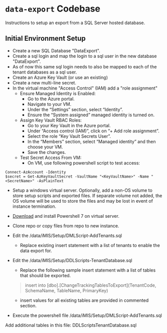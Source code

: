 # `data-export` Codebase

Instructions to setup an export from a SQL Server hosted database.

## Initial Environment Setup

- Create a new SQL Database "DataExport".
- Create a sql login and map the login to a sql user in the new database "DataExport".
- As of now this same sql login needs to also be mapped to each of the tenant databases as a sql user.
- Create an Azure Key Vault (or use an existing)
- Create a new multi-line secret. 
- In the virtual machine "Access Control" (IAM) add a "role assignment"  
  - Ensure Managed Identity is Enabled:
	- Go to the Azure portal.
	- Navigate to your VM.
	- Under the “Settings” section, select “Identity”.
	- Ensure the “System assigned” managed identity is turned on.
  - Assign Key Vault RBAC Roles:
	- Go to your Key Vault in the Azure portal.
	- Under “Access control (IAM)”, click on “+ Add role assignment”.
	- Select the role “Key Vault Secrets User”.
	- In the “Members” section, select “Managed identity” and then choose your VM.
	- Save the changes.
  - Test Secret Access From VM:
	- On VM, use following powershell script to test access:
```
Connect-AzAccount -Identity
$secret = Get-AzKeyVaultSecret -VaultName "<KeyVaultName>" -Name "<SecretName>" -AsPlainText
```
- Setup a windows virtual server. Optionally, add a non-OS volume to store setup scripts and exported files. If separate volume not added, the OS volume will be used to store the files and may be lost in event of instance termination.
- [Download](https://learn.microsoft.com/en-us/powershell/scripting/install/installing-powershell-on-windows?view=powershell-7.4) and install Powershell 7 on virtual server.
- Clone repo or copy files from repo to new instance.



- Edit the /data/iMIS/Setup/DMLScript-AddTenants.sql
  - Replace existing insert statement with a list of tenants to enable the data export for.
- Edit the /data/iMIS/Setup/DDLScripts-TenantDatabase.sql
  - Replace the following sample insert statement with a list of tables that should be exported.
  > insert into [dbo].[ChangeTrackingTablesToExport](TenantCode, SchemaName, TableName, PrimaryKey)
  - insert values for all existing tables are provided in commented section.
- Execute the powershell file /data/iMIS/Setup/DMLScript-AddTenants.sql
  


Add additional tables in this file:
DDLScriptsTenantDatabase.sql
